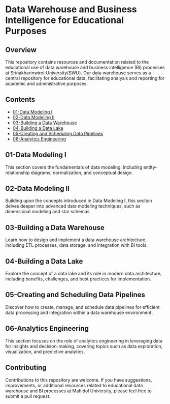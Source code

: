 # Data Warehouse and Business Intelligence for Educational Purposes

## Overview

This repository contains resources and documentation related to the educational use of data warehouse and business intelligence (BI) processes at Srinakharinwirot University(SWU). Our data warehouse serves as a central repository for educational data, facilitating analysis and reporting for academic and administrative purposes.

## Contents

- [01-Data Modeling I](#01-data-modeling-i)
- [02-Data Modeling II](#02-data-modeling-ii)
- [03-Building a Data Warehouse](#03-building-a-data-warehouse)
- [04-Building a Data Lake](#04-building-a-data-lake)
- [05-Creating and Scheduling Data Pipelines](#05-creating-and-scheduling-data-pipelines)
- [06-Analytics Engineering](#06-analytics-engineering)

## 01-Data Modeling I

This section covers the fundamentals of data modeling, including entity-relationship diagrams, normalization, and conceptual design.

## 02-Data Modeling II

Building upon the concepts introduced in Data Modeling I, this section delves deeper into advanced data modeling techniques, such as dimensional modeling and star schemas.

## 03-Building a Data Warehouse

Learn how to design and implement a data warehouse architecture, including ETL processes, data storage, and integration with BI tools.

## 04-Building a Data Lake

Explore the concept of a data lake and its role in modern data architecture, including benefits, challenges, and best practices for implementation.

## 05-Creating and Scheduling Data Pipelines

Discover how to create, manage, and schedule data pipelines for efficient data processing and integration within a data warehouse environment.

## 06-Analytics Engineering

This section focuses on the role of analytics engineering in leveraging data for insights and decision-making, covering topics such as data exploration, visualization, and predictive analytics.

## Contributing

Contributions to this repository are welcome. If you have suggestions, improvements, or additional resources related to educational data warehouse and BI processes at Mahidol University, please feel free to submit a pull request.

